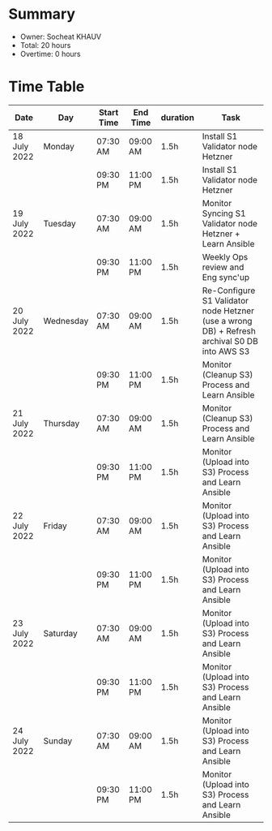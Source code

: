 # Summary

* Owner: Socheat KHAUV
* Total: 20 hours
* Overtime: 0 hours

# Time Table

| Date         | Day       | Start Time | End Time | duration | Task                                                                                         |
|--------------|-----------|------------|----------|----------|----------------------------------------------------------------------------------------------|
| 18 July 2022 | Monday    | 07:30 AM   | 09:00 AM | 1.5h     | Install S1 Validator node Hetzner                                                            |
|              |           | 09:30 PM   | 11:00 PM | 1.5h     | Install S1 Validator node Hetzner                                                            |
| 19 July 2022 | Tuesday   | 07:30 AM   | 09:00 AM | 1.5h     | Monitor Syncing S1 Validator node Hetzner + Learn Ansible                                    |
|              |           | 09:30 PM   | 11:00 PM | 1.5h     | Weekly Ops review and Eng sync'up                                                            |
| 20 July 2022 | Wednesday | 07:30 AM   | 09:00 AM | 1.5h     | Re-Configure S1 Validator node Hetzner (use a wrong DB) + Refresh archival S0 DB into AWS S3 |
|              |           | 09:30 PM   | 11:00 PM | 1.5h     | Monitor (Cleanup S3) Process and Learn Ansible                                               |
| 21 July 2022 | Thursday  | 07:30 AM   | 09:00 AM | 1.5h     | Monitor (Cleanup S3) Process and Learn Ansible                                               |
|              |           | 09:30 PM   | 11:00 PM | 1.5h     | Monitor (Upload into S3) Process and Learn Ansible                                           |
| 22 July 2022 | Friday    | 07:30 AM   | 09:00 AM | 1.5h     | Monitor (Upload into S3) Process and Learn Ansible                                           |
|              |           | 09:30 PM   | 11:00 PM | 1.5h     | Monitor (Upload into S3) Process and Learn Ansible                                           |
| 23 July 2022 | Saturday  | 07:30 AM   | 09:00 AM | 1.5h     | Monitor (Upload into S3) Process and Learn Ansible                                           |
|              |           | 09:30 PM   | 11:00 PM | 1.5h     | Monitor (Upload into S3) Process and Learn Ansible                                           |
| 24 July 2022 | Sunday    | 07:30 AM   | 09:00 AM | 1.5h     | Monitor (Upload into S3) Process and Learn Ansible                                           |
|              |           | 09:30 PM   | 11:00 PM | 1.5h     | Monitor (Upload into S3) Process and Learn Ansible                                           |
                        
                        

